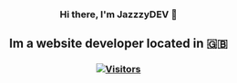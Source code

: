 <h3 align="center">
Hi there, I'm <a target="_blank" rel="noreferrer">JazzzyDEV</a> 👋
</h3>

<h2 align="center">
Im a website developer located in 🇬🇧
</h2> 



<h3 align="center">

[![Visitors](https://visitor-badge.glitch.me/badge?page_id=yushi1007.yushi1007)]()
